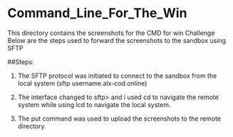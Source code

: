 # Command_Line_For_The_Win

This directory contains the screenshots for the CMD for win Challenge
Below are the steps used to forward the screenshots to the sandbox using SFTP

##Steps:
1. The SFTP protocol was initiated to connect to the sandbox from the local system (sftp username.alx-cod.online)

2. The interface changed to sftp> and i used cd to navigate the remote system while using lcd to navigate the local system.

3. The put command was used to upload the screenshots to the remote directory.
